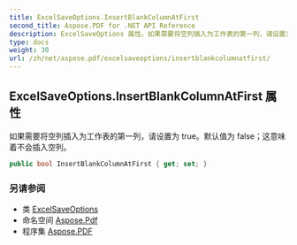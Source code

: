 ```yaml
---
title: ExcelSaveOptions.InsertBlankColumnAtFirst
second_title: Aspose.PDF for .NET API Reference
description: ExcelSaveOptions 属性。如果需要将空列插入为工作表的第一列，请设置为 true。默认值为 false，这意味着不会插入空列。
type: docs
weight: 30
url: /zh/net/aspose.pdf/excelsaveoptions/insertblankcolumnatfirst/
---
```

## ExcelSaveOptions.InsertBlankColumnAtFirst 属性

如果需要将空列插入为工作表的第一列，请设置为 true。默认值为 false；这意味着不会插入空列。

```csharp
public bool InsertBlankColumnAtFirst { get; set; }
```

### 另请参阅

* 类 [ExcelSaveOptions](../)
* 命名空间 [Aspose.Pdf](../../../aspose.pdf/)
* 程序集 [Aspose.PDF](../../../)